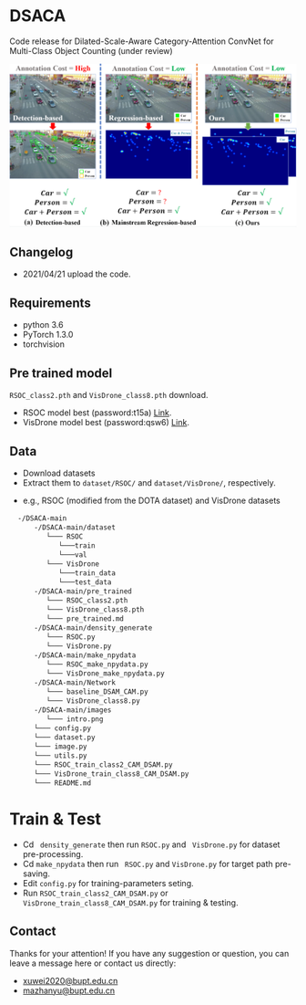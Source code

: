 # DSACA
Code release for Dilated-Scale-Aware Category-Attention ConvNet for Multi-Class Object Counting (under review)

![Image text](https://github.com/PRIS-CV/DSACA/blob/main/images/intro.png)

## Changelog
- 2021/04/21 upload the code.

## Requirements
- python 3.6
- PyTorch 1.3.0
- torchvision

## Pre trained model
`RSOC_class2.pth` and `VisDrone_class8.pth` download.
- RSOC model best (password:t15a) [Link](https://pan.baidu.com/s/1GjwsWG6FXu6D0DRGumRQ5Q).
- VisDrone model best (password:qsw6) [Link](https://pan.baidu.com/s/1nORmkUbV1c-5MLZvYKToiA).

## Data
- Download datasets  
- Extract them to `dataset/RSOC/` and `dataset/VisDrone/`, respectively.
* e.g., RSOC (modified from the DOTA dataset) and VisDrone datasets
```
  -/DSACA-main
      -/DSACA-main/dataset
         └─── RSOC
            └───train
            └───val
         └─── VisDrone
            └───train_data
            └───test_data
      -/DSACA-main/pre_trained
         └─── RSOC_class2.pth
         └─── VisDrone_class8.pth
         └─── pre_trained.md
      -/DSACA-main/density_generate
         └─── RSOC.py
         └─── VisDrone.py
      -/DSACA-main/make_npydata
         └─── RSOC_make_npydata.py
         └─── VisDrone_make_npydata.py
      -/DSACA-main/Network
         └─── baseline_DSAM_CAM.py
         └─── VisDrone_class8.py
      -/DSACA-main/images
         └─── intro.png
      └─── config.py
      └─── dataset.py
      └─── image.py
      └─── utils.py
      └─── RSOC_train_class2_CAM_DSAM.py
      └─── VisDrone_train_class8_CAM_DSAM.py
      └─── README.md
```

# Train & Test
- Cd ` density_generate`  then run `RSOC.py` and ` VisDrone.py` for dataset pre-processing.
- Cd `make_npydata`  then run ` RSOC.py` and `VisDrone.py` for target path pre-saving.
- Edit `config.py` for training-parameters seting.
- Run `RSOC_train_class2_CAM_DSAM.py` or `VisDrone_train_class8_CAM_DSAM.py` for training & testing.

## Contact
Thanks for your attention!
If you have any suggestion or question, you can leave a message here or contact us directly:
- xuwei2020@bupt.edu.cn
- mazhanyu@bupt.edu.cn
